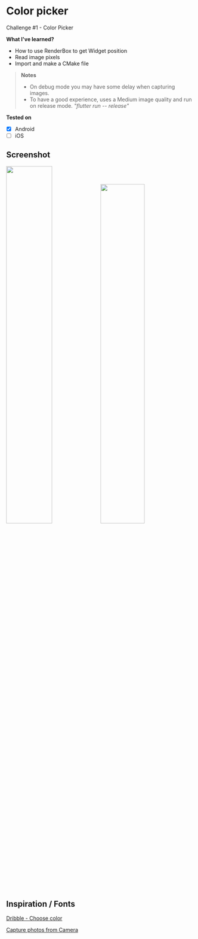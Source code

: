 # Color picker
 Challenge #1 - Color Picker

**What I've learned?**
* How to use RenderBox to get Widget position
* Read image pixels
* Import and make a CMake file

> **Notes**
>
>* On debug mode you may have some delay when capturing images.
>* To have a good experience, uses a Medium image quality and run on release mode. _"flutter run -- release"_

**Tested on**
- [X] Android
- [ ] iOS

## Screenshot

<img src="screenshots/example_photo.jpeg?raw=true" width="49.5%" /> <img src="screenshots/example_gif.gif?raw=true" width="48.25%" />


## Inspiration / Fonts

[Dribble - Choose color](https://dribbble.com/shots/6651349-Choose-color)

[Capture photos from Camera](https://medium.com/@hugand/capture-photos-from-camera-using-image-stream-with-flutter-e9af94bc2bee)
